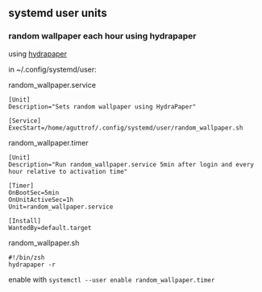 ## systemd user units
### random wallpaper each hour using hydrapaper
using [hydrapaper](https://aur.archlinux.org/packages/hydrapaper)

in ~/.config/systemd/user:

random_wallpaper.service
```
[Unit]
Description="Sets random wallpaper using HydraPaper"

[Service]
ExecStart=/home/aguttrof/.config/systemd/user/random_wallpaper.sh
```

random_wallpaper.timer
```
[Unit]
Description="Run random_wallpaper.service 5min after login and every hour relative to activation time"

[Timer]
OnBootSec=5min
OnUnitActiveSec=1h
Unit=random_wallpaper.service

[Install]
WantedBy=default.target
```

random_wallpaper.sh
```
#!/bin/zsh
hydrapaper -r
```

enable with `systemctl --user enable random_wallpaper.timer`
